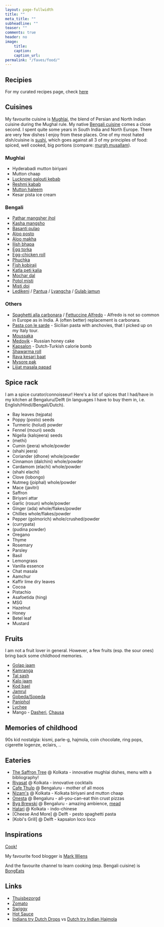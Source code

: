 ```yaml
---
layout: page-fullwidth
title: ""
meta_title: ""
subheadline: ""
teaser: ""
comments: true
header: no
image:
    title:
    caption: 
    caption_url:
permalink: "/faves/food/"
---
```


## Recipies

For my curated recipes page, check [here](https://aritrasarkar.com/creative-corner/recipes/)

## Cuisines

My favourite cuisine is [Mughlai](https://en.wikipedia.org/wiki/Mughlai_cuisine), the blend of Persian and North Indian cuisine during the Mughal rule. My native [Bengali cuisine](https://en.wikipedia.org/wiki/Bengali_cuisine) comes a close second. I spent quite some years in South India and North Europe. There are very few dishes I enjoy from these places. One of my most hated dish/cuisine is [sushi](https://en.wikipedia.org/wiki/Sushi), which goes against all 3 of my principles of food: spiced, well cooked, big portions (compare: [murgh musallam](https://en.wikipedia.org/wiki/Murgh_musallam)). 

### Mughlai

* Hyderabadi mutton biriyani
* Mutton chaap
* [Lucknowi galouti kebab](https://en.wikipedia.org/wiki/Tunde_ke_kabab)
* [Reshmi kabab](https://en.wikipedia.org/wiki/Reshmi_kabab)
* [Mutton haleem](https://www.youtube.com/watch?v=tT_N5n5mLrs)
* Kesar pista ice cream

### Bengali

* [Pathar mangsher jhol](https://www.youtube.com/watch?v=fHAyfU3VFiU)
* [Kasha mangsho](https://www.youtube.com/watch?v=CUCtn02Juk0)
* [Basanti pulao](https://www.youtube.com/watch?v=67SE2Zg2AJI)
* [Aloo posto](https://www.youtube.com/watch?v=BI1v4Y8Td_M)
* [Aloo makha](https://www.youtube.com/watch?v=r6VFKDdjohg)
* [Ilish bhapa](https://www.youtube.com/watch?v=ABcJVlglEXo)
* [Egg torka](https://www.youtube.com/watch?v=B_B0Is-OAFg)
* [Egg-chicken roll](https://www.youtube.com/watch?v=NfDXmzS7CsI)
* [Phuchka](https://en.wikipedia.org/wiki/Panipuri)
* [Fish kobiraji](https://www.youtube.com/watch?v=NzH3EzqOCVE)
* [Katla peti kalia](https://www.youtube.com/watch?v=kzVcz8X_waw)
* [Mochar dal](https://www.youtube.com/watch?v=ENdn9JgEsZA)
* [Potol misti](https://www.youtube.com/watch?v=JqwnKDfpYl8)
* [Misti doi](https://en.wikipedia.org/wiki/Mishti_doi)
* [Ledikeni](https://en.wikipedia.org/wiki/Ledikeni) / [Pantua](https://en.wikipedia.org/wiki/Pantua) / [Lyangcha](https://en.wikipedia.org/wiki/Lyangcha) / [Gulab jamun](https://en.wikipedia.org/wiki/Gulab_jamun)

### Others

* [Spaghetti alla carbonara](https://en.wikipedia.org/wiki/Carbonara) / [Fettuccine Alfredo](https://en.wikipedia.org/wiki/Fettuccine_Alfredo) - Alfredo is not so common in Europe as in India. A (often better) replacement is carbonara.
* [Pasta con le sarde](https://en.wikipedia.org/wiki/Pasta_con_le_sarde) - Sicilian pasta with anchovies, that I picked up on my Italy tour.
* [Moussaka](https://en.wikipedia.org/wiki/Moussaka)
* [Medovik](https://en.wikipedia.org/wiki/Medovik) - Russian honey cake
* [Kapsalon](https://dutchreview.com/culture/food/the-kapsalon-a-simple-dish-with-a-multicultural-twist/) - Dutch-Turkish calorie bomb
* [Shawarma roll](https://en.wikipedia.org/wiki/Shawarma)
* [Rava kesari baat](https://en.wikipedia.org/wiki/Kesari_bat)
* [Mysore pak](https://en.wikipedia.org/wiki/Mysore_pak)
* [Lijjat masala papad](https://en.wikipedia.org/wiki/Papadam) 

## Spice rack

I am a spice curator/connoisseur! Here's a list of spices that I had/have in my kitchen at Bengaluru/Delft (in languages I have to buy them in, i.e. English/Hindi/Bengali/Dutch).

* Bay leaves (tejpata)
* Poppy (posto) seeds
* Turmeric (holud) powder
* Fennel (mouri) seeds
* Nigella (kalojeera) seeds 
* (methi)
* Cumin (jeera) whole/powder 
* (shahi jeera)
* Coriander (dhone) whole/powder
* Cinnamon (dalchini) whole/powder
* Cardamom (elachi) whole/powder
* (shahi elachi)
* Clove (lobongo)
* Nutmeg (joiphal) whole/powder
* Mace (javitri)
* Saffron
* Biriyani attar
* Garlic (rosun) whole/powder
* Ginger (ada) whole/flakes/powder
* Chillies whole/flakes/powder
* Pepper (golmorich) whole/crushed/powder
* (currypata)
* (pudina powder)
* Oregano
* Thyme
* Rosemary
* Parsley
* Basil
* Lemongrass
* Vanilla essence
* Chat masala
* Aamchur
* Kaffir lime dry leaves
* Cocoa
* Pistachio
* Asafoetida (hing)
* MSG
* Hazelnut
* Honey
* Betel leaf
* Mustard

## Fruits

I am not a fruit lover in general. However, a few fruits (esp. the sour ones) bring back some childhood memories.

* [Golap jaam](https://en.wikipedia.org/wiki/Syzygium_jambos)
* [Kamranga](https://en.wikipedia.org/wiki/Carambola)
* [Tal sash](https://en.wikipedia.org/wiki/Borassus_flabellifer#Fruit)
* [Kalo jaam](https://en.wikipedia.org/wiki/Syzygium_cumini)
* [Kod bael](https://en.wikipedia.org/wiki/Limonia_acidissima)
* [Jamrul](https://en.wikipedia.org/wiki/Syzygium_samarangense)
* [Gobeda/Sopeda](https://en.wikipedia.org/wiki/Manilkara_zapota)
* [Paniphol](https://en.wikipedia.org/wiki/Water_caltrop)
* [Lychee](https://en.wikipedia.org/wiki/Lychee)
* Mango - [Dasheri](https://en.wikipedia.org/wiki/Dasheri), [Chausa](https://en.wikipedia.org/wiki/Chaunsa)

## Memories of childhood

90s kid nostalgia: kismi, parle-g, hajmola, coin chocolate, ring pops, cigerette logenze, eclairs, ..

## Eateries

* [The Saffron Tree](https://www.zomato.com/kolkata/the-saffron-tree-southern-avenue) @ Kolkata - innovative mughlai dishes, menu with a bibliography!
* [Riyasat](https://www.zomato.com/kolkata/riyasat-prince-anwar-shah-road) @ Kolkata - innovative cocktails
* [Cafe Thulp](https://www.instagram.com/cafethulp/) @ Bengaluru - mother of all moos
* [Nizam's](https://www.zomato.com/kolkata/nizams-since-1932-new-market-area) @ Kolkata - Kolkata biriyani and mutton chaap
* [Onesta](https://www.zomato.com/bangalore/onesta-indiranagar-bangalore) @ Bengaluru - all-you-can-eat thin crust pizzas
* [Byg Brewski](https://www.zomato.com/bangalore/byg-brewski-brewing-company-hennur-bangalore) @ Bengaluru - amazing ambience, [mead](https://en.wikipedia.org/wiki/Mead)
* [Hatari](https://www.zomato.com/kolkata/hatari-gariahat/info) @ Kolkata - indo-chinese
* [Cheese And More] @ Delft - pesto spaghetti pasta
* [Kobi's Grill] @ Delft - kapsalon loco loco

## Inspirations

[Cook!](https://www.scientificamerican.com/article/food-for-thought-was-cooking-a-pivotal-step-in-human-evolution/)

My favourite food blogger is [Mark Wiens](https://www.youtube.com/c/MarkWiens)

And the favourite channel to learn cooking (esp. Bengali cuisine) is [BongEats](https://www.bongeats.com/)

## Links

* [Thuisbezorgd](https://www.thuisbezorgd.nl/en)
* [Zomato](https://www.zomato.com/kolkata)
* [Swiggy](https://www.swiggy.com/)
* [Hot Sauce](https://www.heatsupply.nl/en/product-categorie/merchandise-en/)
* [Indians try Dutch Drops](https://www.youtube.com/watch?v=xOzturza0qo) vs [Dutch try Indian Hajmola](https://www.youtube.com/watch?v=AMvEck0UZt4)

<!-- [Drinks](/faves/drinks/) -->
